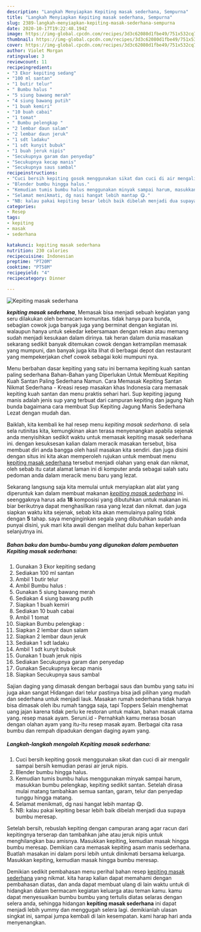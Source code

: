 ```yaml
---
description: "Langkah Menyiapkan Kepiting masak sederhana, Sempurna"
title: "Langkah Menyiapkan Kepiting masak sederhana, Sempurna"
slug: 2389-langkah-menyiapkan-kepiting-masak-sederhana-sempurna
date: 2020-10-17T19:22:48.194Z
image: https://img-global.cpcdn.com/recipes/3d3c62080d1fbe49/751x532cq70/kepiting-masak-sederhana-foto-resep-utama.jpg
thumbnail: https://img-global.cpcdn.com/recipes/3d3c62080d1fbe49/751x532cq70/kepiting-masak-sederhana-foto-resep-utama.jpg
cover: https://img-global.cpcdn.com/recipes/3d3c62080d1fbe49/751x532cq70/kepiting-masak-sederhana-foto-resep-utama.jpg
author: Violet Morgan
ratingvalue: 3
reviewcount: 11
recipeingredient:
- "3 Ekor kepiting sedang"
- "100 ml santan"
- "1 butir telur"
- " Bumbu halus "
- "5 siung bawang merah"
- "4 siung bawang putih"
- "1 buah kemiri"
- "10 buah cabai"
- "1 tomat"
- " Bumbu pelengkap "
- "2 lembar daun salam"
- "2 lembar daun jeruk"
- "1 sdt ladaku"
- "1 sdt kunyit bubuk"
- "1 buah jeruk nipis"
- "Secukupnya garam dan penyedap"
- "Secukupnya kecap manis"
- "Secukupnya saus sambal"
recipeinstructions:
- "Cuci bersih kepiting gosok menggunakan sikat dan cuci di air mengalir sampai bersih kemudian perasi air jeruk nipis."
- "Blender bumbu hingga halus."
- "Kemudian tumis bumbu halus menggunakan minyak sampai harum, masukkan bumbu pelengkap, kepiting sedikit santan. Setelah dirasa mulai matang tambahkan semua santan, garam, telur dan penyedap tunggu hingga matang."
- "Selamat menikmati, dg nasi hangat lebih mantap 😋."
- "NB: kalau pakai kepiting besar lebih baik dibelah menjadi dua supaya bumbu meresap."
categories:
- Resep
tags:
- kepiting
- masak
- sederhana

katakunci: kepiting masak sederhana 
nutrition: 230 calories
recipecuisine: Indonesian
preptime: "PT20M"
cooktime: "PT58M"
recipeyield: "4"
recipecategory: Dinner

---
```



![Kepiting masak sederhana](https://img-global.cpcdn.com/recipes/3d3c62080d1fbe49/751x532cq70/kepiting-masak-sederhana-foto-resep-utama.jpg)

<b><i>kepiting masak sederhana</i></b>, Memasak bisa menjadi sebuah kegiatan yang seru dilakukan oleh bermacam komunitas. tidak hanya para bunda, sebagian cowok juga banyak juga yang berminat dengan kegiatan ini. walaupun hanya untuk sekedar kebersamaan dengan rekan atau memang sudah menjadi kesukaan dalam dirinya. tak heran dalam dunia masakan sekarang sedikit banyak ditemukan cowok dengan ketrampilan memasak yang mumpuni, dan banyak juga kita lihat di berbagai depot dan restaurant yang mempekerjakan chef cowok sebagai koki mumpuni nya.

Menu berbahan dasar kepiting yang satu ini bernama kepiting kuah santan paling sederhana Bahan-Bahan yang Diperlukan Untuk Membuat Kepiting Kuah Santan Paling Sederhana Namun. Cara Memasak Kepiting Santan Nikmat Sederhana - Kreasi resep masakan khas Indonesia cara memasak kepiting kuah santan dan menu praktis sehari hari. Sup kepiting jagung manis adalah jenis sup yang terbuat dari campuran kepiting dan jagung Nah bunda bagaimana cara membuat Sup Kepiting Jagung Manis Sederhana Lezat dengan mudah dan.

Baiklah, kita kembali ke hal resep menu <i>kepiting masak sederhana</i>. di sela sela rutinitas kita, kemungkinan akan terasa menyenangkan apabila sejenak anda menyisihkan sedikit waktu untuk memasak kepiting masak sederhana ini. dengan kesuksesan kalian dalam meracik masakan tersebut, bisa membuat diri anda bangga oleh hasil masakan kita sendiri. dan juga disini dengan situs ini kita akan memperoleh rujukan untuk membuat menu <u>kepiting masak sederhana</u> tersebut menjadi olahan yang enak dan nikmat, oleh sebab itu catat alamat laman ini di komputer anda sebagai salah satu pedoman anda dalam meracik menu baru yang lezat.


Sekarang langsung saja kita memulai untuk menyiapkan alat alat yang diperuntuk kan dalam membuat makanan <u><i>kepiting masak sederhana</i></u> ini. seenggaknya harus ada <b>18</b> komposisi yang dibutuhkan untuk makanan ini. biar berikutnya dapat menghasilkan rasa yang lezat dan nikmat. dan juga siapkan waktu kita sejenak, sebab kita akan memulainya paling tidak dengan <b>5</b> tahap. saya menginginkan segala yang dibutuhkan sudah anda punyai disini, yuk mari kita awali dengan melihat dulu bahan keperluan selanjutnya ini.

<!--inarticleads1-->

##### Bahan baku dan bumbu-bumbu yang digunakan dalam pembuatan Kepiting masak sederhana:

1. Gunakan 3 Ekor kepiting sedang
1. Sediakan 100 ml santan
1. Ambil 1 butir telur
1. Ambil  Bumbu halus :
1. Gunakan 5 siung bawang merah
1. Sediakan 4 siung bawang putih
1. Siapkan 1 buah kemiri
1. Sediakan 10 buah cabai
1. Ambil 1 tomat
1. Siapkan  Bumbu pelengkap :
1. Siapkan 2 lembar daun salam
1. Siapkan 2 lembar daun jeruk
1. Sediakan 1 sdt ladaku
1. Ambil 1 sdt kunyit bubuk
1. Gunakan 1 buah jeruk nipis
1. Sediakan Secukupnya garam dan penyedap
1. Gunakan Secukupnya kecap manis
1. Siapkan Secukupnya saus sambal


Sajian daging yang dimasak dengan berbagai saus dan bumbu yang satu ini juga akan sangat Hidangan dari telur pastinya bisa jadi pilihan yang mudah dan sederhana untuk menjadi lauk. Masakan rumah sederhana tidak hanya bisa dimasak oleh ibu rumah tangga saja, tapi Toppers Selain menghemat uang jajan karena tidak perlu ke restoran untuk makan, bahan masak utama yang. resep masak ayam. Seruni.id - Pernahkah kamu merasa bosan dengan olahan ayam yang itu-itu resep masak ayam. Berbagai cita rasa bumbu dan rempah dipadukan dengan daging ayam yang. 

<!--inarticleads2-->

##### Langkah-langkah mengolah Kepiting masak sederhana:

1. Cuci bersih kepiting gosok menggunakan sikat dan cuci di air mengalir sampai bersih kemudian perasi air jeruk nipis.
1. Blender bumbu hingga halus.
1. Kemudian tumis bumbu halus menggunakan minyak sampai harum, masukkan bumbu pelengkap, kepiting sedikit santan. Setelah dirasa mulai matang tambahkan semua santan, garam, telur dan penyedap tunggu hingga matang.
1. Selamat menikmati, dg nasi hangat lebih mantap 😋.
1. NB: kalau pakai kepiting besar lebih baik dibelah menjadi dua supaya bumbu meresap.


Setelah bersih, rebuslah kepiting dengan campuran arang agar racun dari kepitingnya terserap dan tambahkan jahe atau jeruk nipis untuk menghilangkan bau amisnya. Masukkan kepiting, kemudian masak hingga bumbu meresap. Demikian cara memasak kepiting asam manis sederhana. Buatlah masakan ini dalam porsi lebih untuk dinikmati bersama keluarga. Masukkan kepiting, kemudian masak hingga bumbu meresap. 

Demikian sedikit pembahasan menu perihal bahan resep <u>kepiting masak sederhana</u> yang nikmat. kita harap kalian dapat memahami dengan pembahasan diatas, dan anda dapat membuat ulang di lain waktu untuk di hidangkan dalam bermacam kegiatan keluarga atau teman kamu. kamu dapat menyesuaikan bumbu bumbu yang tertulis diatas selaras dengan selera anda, sehingga hidangan <b>kepiting masak sederhana</b> ini dapat menjadi lebih yummy dan menggugah selera lagi. demikianlah ulasan singkat ini, sampai jumpa kembali di lain kesempatan. kami harap hari anda menyenangkan.
